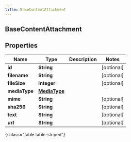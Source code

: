 ```yaml
---
title: BaseContentAttachment
---
```

## BaseContentAttachment


## Properties

| Name | Type | Description | Notes |
| ------------ | ------------- | ------------- | ------------- |
| **id** | <!----><!---->**String**<!----> |  |  [optional] |
| **filename** | <!----><!---->**String**<!----> |  |  [optional] |
| **fileSize** | <!----><!---->**Integer**<!----> |  |  [optional] |
| **mediaType** | <!----><!---->[**MediaType**](MediaType.html)<!----> |  |  |
| **mime** | <!----><!---->**String**<!----> |  |  [optional] |
| **sha256** | <!----><!---->**String**<!----> |  |  [optional] |
| **text** | <!----><!---->**String**<!----> |  |  [optional] |
| **url** | <!----><!---->**String**<!----> |  |  [optional] |
{: class="table table-striped"}



